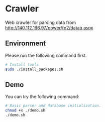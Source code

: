 # Crawler
Web crawler for parsing data from http://140.112.166.97/power/fn2/dataq.aspx

## Environment
Please run the following command first.
```bash
# Install tools
sudo ./install_packages.sh
```

## Demo
You can try the following command:
```bash
# Basic parser and database initialization.
chmod +x ./demo.sh
./demo.sh
```

